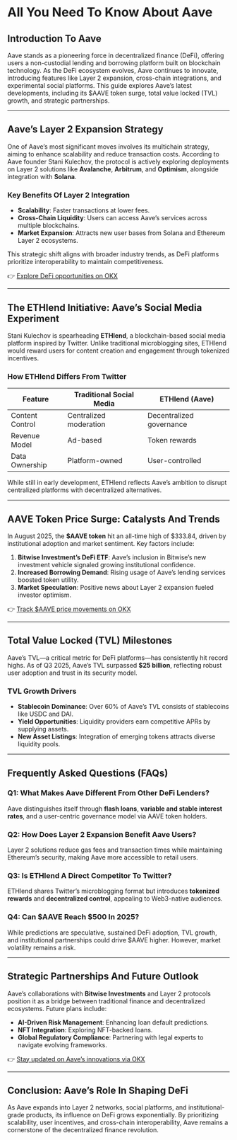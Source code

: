 # All You Need To Know About Aave  

## Introduction To Aave  
Aave stands as a pioneering force in decentralized finance (DeFi), offering users a non-custodial lending and borrowing platform built on blockchain technology. As the DeFi ecosystem evolves, Aave continues to innovate, introducing features like Layer 2 expansion, cross-chain integrations, and experimental social platforms. This guide explores Aave’s latest developments, including its $AAVE token surge, total value locked (TVL) growth, and strategic partnerships.  

---

## Aave’s Layer 2 Expansion Strategy  
One of Aave’s most significant moves involves its multichain strategy, aiming to enhance scalability and reduce transaction costs. According to Aave founder Stani Kulechov, the protocol is actively exploring deployments on Layer 2 solutions like **Avalanche**, **Arbitrum**, and **Optimism**, alongside integration with **Solana**.  

### Key Benefits Of Layer 2 Integration  
- **Scalability**: Faster transactions at lower fees.  
- **Cross-Chain Liquidity**: Users can access Aave’s services across multiple blockchains.  
- **Market Expansion**: Attracts new user bases from Solana and Ethereum Layer 2 ecosystems.  

This strategic shift aligns with broader industry trends, as DeFi platforms prioritize interoperability to maintain competitiveness.  

👉 [Explore DeFi opportunities on OKX](https://bit.ly/okx-bonus)  

---

## The ETHlend Initiative: Aave’s Social Media Experiment  
Stani Kulechov is spearheading **ETHlend**, a blockchain-based social media platform inspired by Twitter. Unlike traditional microblogging sites, ETHlend would reward users for content creation and engagement through tokenized incentives.  

### How ETHlend Differs From Twitter  
| Feature          | Traditional Social Media | ETHlend (Aave)          |  
|-------------------|--------------------------|-------------------------|  
| Content Control   | Centralized moderation   | Decentralized governance|  
| Revenue Model     | Ad-based                 | Token rewards           |  
| Data Ownership    | Platform-owned           | User-controlled         |  

While still in early development, ETHlend reflects Aave’s ambition to disrupt centralized platforms with decentralized alternatives.  

---

## AAVE Token Price Surge: Catalysts And Trends  
In August 2025, the **$AAVE token** hit an all-time high of $333.84, driven by institutional adoption and market sentiment. Key factors include:  

1. **Bitwise Investment’s DeFi ETF**: Aave’s inclusion in Bitwise’s new investment vehicle signaled growing institutional confidence.  
2. **Increased Borrowing Demand**: Rising usage of Aave’s lending services boosted token utility.  
3. **Market Speculation**: Positive news about Layer 2 expansion fueled investor optimism.  

👉 [Track $AAVE price movements on OKX](https://bit.ly/okx-bonus)  

---

## Total Value Locked (TVL) Milestones  
Aave’s TVL—a critical metric for DeFi platforms—has consistently hit record highs. As of Q3 2025, Aave’s TVL surpassed **$25 billion**, reflecting robust user adoption and trust in its security model.  

### TVL Growth Drivers  
- **Stablecoin Dominance**: Over 60% of Aave’s TVL consists of stablecoins like USDC and DAI.  
- **Yield Opportunities**: Liquidity providers earn competitive APRs by supplying assets.  
- **New Asset Listings**: Integration of emerging tokens attracts diverse liquidity pools.  

---

## Frequently Asked Questions (FAQs)  

### Q1: What Makes Aave Different From Other DeFi Lenders?  
Aave distinguishes itself through **flash loans**, **variable and stable interest rates**, and a user-centric governance model via AAVE token holders.  

### Q2: How Does Layer 2 Expansion Benefit Aave Users?  
Layer 2 solutions reduce gas fees and transaction times while maintaining Ethereum’s security, making Aave more accessible to retail users.  

### Q3: Is ETHlend A Direct Competitor To Twitter?  
ETHlend shares Twitter’s microblogging format but introduces **tokenized rewards** and **decentralized control**, appealing to Web3-native audiences.  

### Q4: Can $AAVE Reach $500 In 2025?  
While predictions are speculative, sustained DeFi adoption, TVL growth, and institutional partnerships could drive $AAVE higher. However, market volatility remains a risk.  

---

## Strategic Partnerships And Future Outlook  
Aave’s collaborations with **Bitwise Investments** and Layer 2 protocols position it as a bridge between traditional finance and decentralized ecosystems. Future plans include:  
- **AI-Driven Risk Management**: Enhancing loan default predictions.  
- **NFT Integration**: Exploring NFT-backed loans.  
- **Global Regulatory Compliance**: Partnering with legal experts to navigate evolving frameworks.  

👉 [Stay updated on Aave’s innovations via OKX](https://bit.ly/okx-bonus)  

---

## Conclusion: Aave’s Role In Shaping DeFi  
As Aave expands into Layer 2 networks, social platforms, and institutional-grade products, its influence on DeFi grows exponentially. By prioritizing scalability, user incentives, and cross-chain interoperability, Aave remains a cornerstone of the decentralized finance revolution.  

